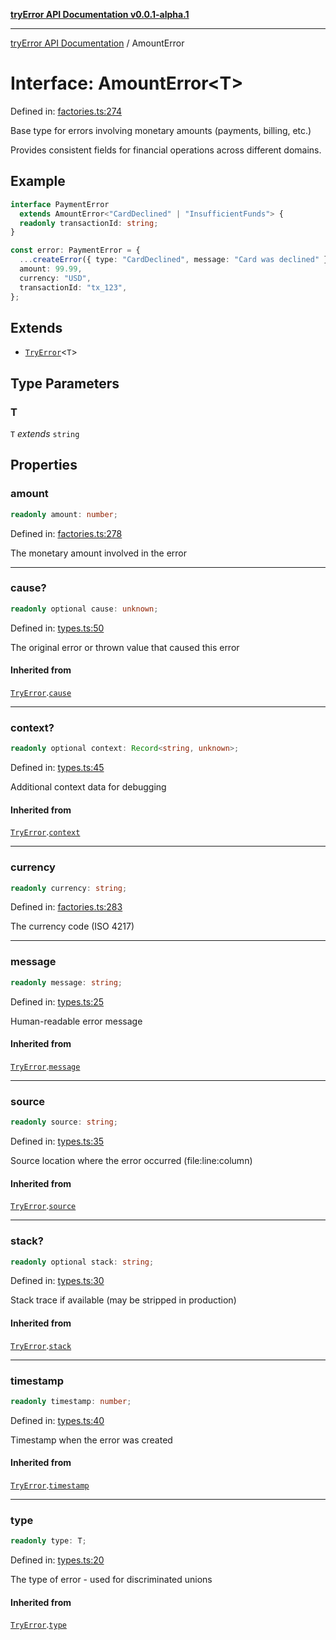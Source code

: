 [**tryError API Documentation v0.0.1-alpha.1**](../index.md)

---

[tryError API Documentation](../index.md) / AmountError

# Interface: AmountError\<T\>

Defined in: [factories.ts:274](https://github.com/oconnorjohnson/try-error/blob/e3ae0308069a4fba073f4543d527ad76373db795/src/factories.ts#L274)

Base type for errors involving monetary amounts (payments, billing, etc.)

Provides consistent fields for financial operations across different domains.

## Example

```typescript
interface PaymentError
  extends AmountError<"CardDeclined" | "InsufficientFunds"> {
  readonly transactionId: string;
}

const error: PaymentError = {
  ...createError({ type: "CardDeclined", message: "Card was declined" }),
  amount: 99.99,
  currency: "USD",
  transactionId: "tx_123",
};
```

## Extends

- [`TryError`](TryError.md)\<`T`\>

## Type Parameters

### T

`T` _extends_ `string`

## Properties

### amount

```ts
readonly amount: number;
```

Defined in: [factories.ts:278](https://github.com/oconnorjohnson/try-error/blob/e3ae0308069a4fba073f4543d527ad76373db795/src/factories.ts#L278)

The monetary amount involved in the error

---

### cause?

```ts
readonly optional cause: unknown;
```

Defined in: [types.ts:50](https://github.com/oconnorjohnson/try-error/blob/e3ae0308069a4fba073f4543d527ad76373db795/src/types.ts#L50)

The original error or thrown value that caused this error

#### Inherited from

[`TryError`](TryError.md).[`cause`](TryError.md#cause)

---

### context?

```ts
readonly optional context: Record<string, unknown>;
```

Defined in: [types.ts:45](https://github.com/oconnorjohnson/try-error/blob/e3ae0308069a4fba073f4543d527ad76373db795/src/types.ts#L45)

Additional context data for debugging

#### Inherited from

[`TryError`](TryError.md).[`context`](TryError.md#context)

---

### currency

```ts
readonly currency: string;
```

Defined in: [factories.ts:283](https://github.com/oconnorjohnson/try-error/blob/e3ae0308069a4fba073f4543d527ad76373db795/src/factories.ts#L283)

The currency code (ISO 4217)

---

### message

```ts
readonly message: string;
```

Defined in: [types.ts:25](https://github.com/oconnorjohnson/try-error/blob/e3ae0308069a4fba073f4543d527ad76373db795/src/types.ts#L25)

Human-readable error message

#### Inherited from

[`TryError`](TryError.md).[`message`](TryError.md#message)

---

### source

```ts
readonly source: string;
```

Defined in: [types.ts:35](https://github.com/oconnorjohnson/try-error/blob/e3ae0308069a4fba073f4543d527ad76373db795/src/types.ts#L35)

Source location where the error occurred (file:line:column)

#### Inherited from

[`TryError`](TryError.md).[`source`](TryError.md#source)

---

### stack?

```ts
readonly optional stack: string;
```

Defined in: [types.ts:30](https://github.com/oconnorjohnson/try-error/blob/e3ae0308069a4fba073f4543d527ad76373db795/src/types.ts#L30)

Stack trace if available (may be stripped in production)

#### Inherited from

[`TryError`](TryError.md).[`stack`](TryError.md#stack)

---

### timestamp

```ts
readonly timestamp: number;
```

Defined in: [types.ts:40](https://github.com/oconnorjohnson/try-error/blob/e3ae0308069a4fba073f4543d527ad76373db795/src/types.ts#L40)

Timestamp when the error was created

#### Inherited from

[`TryError`](TryError.md).[`timestamp`](TryError.md#timestamp)

---

### type

```ts
readonly type: T;
```

Defined in: [types.ts:20](https://github.com/oconnorjohnson/try-error/blob/e3ae0308069a4fba073f4543d527ad76373db795/src/types.ts#L20)

The type of error - used for discriminated unions

#### Inherited from

[`TryError`](TryError.md).[`type`](TryError.md#type)
